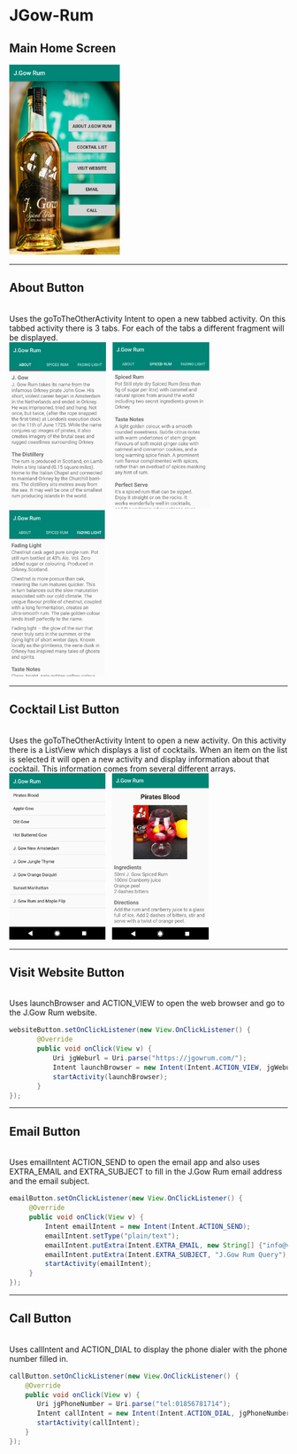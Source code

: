 # JGow-Rum

<h2>Main Home Screen</h2>

<img src="/Screenshots/image1.png" width="200"/>

---

<h2>About Button</h2>
<br>
Uses the goToTheOtherActivity Intent to open a new tabbed activity.
On this tabbed activity there is 3 tabs. For each of the tabs a different fragment will be displayed.

<div>
  <img src="/Screenshots/image4.png" height="300"/> &nbsp
  <img src="/Screenshots/image6.png" height="300"/> &nbsp
  <img src="/Screenshots/image5.png" height="300"/>
</div>

---

<h2>Cocktail List Button</h2>
<br>
Uses the goToTheOtherActivity Intent to open a new activity.
On this activity there is a ListView which displays a list of cocktails.
When an item on the list is selected it will open a new activity and display information about that cocktail. 
This information comes from several different arrays.

<div>
  <img src="/Screenshots/image2.png" height="300"/> &nbsp
  <img src="/Screenshots/image3.png" height="300"/>
</div>

---

<h2>Visit Website Button</h2>
<br>
Uses launchBrowser and ACTION_VIEW to open the web browser and go to the J.Gow Rum website.

```java
websiteButton.setOnClickListener(new View.OnClickListener() {
       @Override
       public void onClick(View v) {
           Uri jgWeburl = Uri.parse("https://jgowrum.com/");
           Intent launchBrowser = new Intent(Intent.ACTION_VIEW, jgWeburl);
           startActivity(launchBrowser);
       }
});
```

---

<h2>Email Button</h2>
<br>
Uses emailIntent ACTION_SEND to open the email app and also uses EXTRA_EMAIL and EXTRA_SUBJECT to fill in the J.Gow Rum email address and the email subject.

```java
emailButton.setOnClickListener(new View.OnClickListener() {
     @Override
     public void onClick(View v) {
         Intent emailIntent = new Intent(Intent.ACTION_SEND);
         emailIntent.setType("plain/text");
         emailIntent.putExtra(Intent.EXTRA_EMAIL, new String[] {"info@vsdistillersltd.com"});
         emailIntent.putExtra(Intent.EXTRA_SUBJECT, "J.Gow Rum Query");
         startActivity(emailIntent);
     }
});
```

---

<h2>Call Button</h2>
<br>
Uses callIntent and ACTION_DIAL to display the phone dialer with the phone number filled in.

```java
callButton.setOnClickListener(new View.OnClickListener() {
    @Override
    public void onClick(View v) {
       Uri jgPhoneNumber = Uri.parse("tel:01856781714");
       Intent callIntent = new Intent(Intent.ACTION_DIAL, jgPhoneNumber);
       startActivity(callIntent);
    }
});
```
